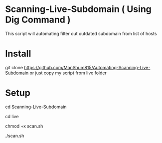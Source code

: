 # Scanning-Live-Subdomain ( Using Dig Command )
This script will automating filter out outdated subdomain from list of hosts

# Install
git clone https://github.com/ManShum815/Automating-Scanning-Live-Subdomain or just copy my script from live folder

# Setup
cd Scanning-Live-Subdomain 

cd live

chmod +x scan.sh

./scan.sh
